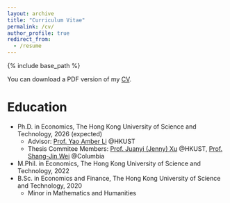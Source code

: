 ```yaml
---
layout: archive
title: "Curriculum Vitae"
permalink: /cv/
author_profile: true
redirect_from:
  - /resume
---
```


{% include base_path %}

You can download a PDF version of my [CV](https://lingfei-daniel-lu.github.io/files/Lingfei_LU_CV.pdf).

Education
======
* Ph.D. in Economics, The Hong Kong University of Science and Technology, 2026 (expected)
  * Advisor: [Prof. Yao Amber Li](https://yaoli.people.ust.hk) @HKUST
  * Thesis Commitee Members: [Prof. Juanyi (Jenny) Xu](https://juanyixu.weebly.com) @HKUST, [Prof. Shang-Jin Wei](https://users.nber.org/~wei/) @Columbia
* M.Phil. in Economics, The Hong Kong University of Science and Technology, 2022
* B.Sc. in Economics and Finance, The Hong Kong University of Science and Technology, 2020
  * Minor in Mathematics and Humanities

<!--
Work experience
======
* Spring 2024: Academic Pages Collaborator
  * Github University
  * Duties includes: Updates and improvements to template
  * Supervisor: The Users

* Fall 2015: Research Assistant
  * Github University
  * Duties included: Merging pull requests
  * Supervisor: Professor Hub

* Summer 2015: Research Assistant
  * Github University
  * Duties included: Tagging issues
  * Supervisor: Professor Git
  
Skills
======
* Skill 1
* Skill 2
  * Sub-skill 2.1
  * Sub-skill 2.2
  * Sub-skill 2.3
* Skill 3

Publications
======
  <ul>{% for post in site.publications reversed %}
    {% include archive-single-cv.html %}
  {% endfor %}</ul>
  
Talks
======
  <ul>{% for post in site.talks reversed %}
    {% include archive-single-talk-cv.html  %}
  {% endfor %}</ul>
  
Teaching
======
  <ul>{% for post in site.teaching reversed %}
    {% include archive-single-cv.html %}
  {% endfor %}</ul>
  
Service and leadership
======
* Currently signed in to 43 different slack teams
-->